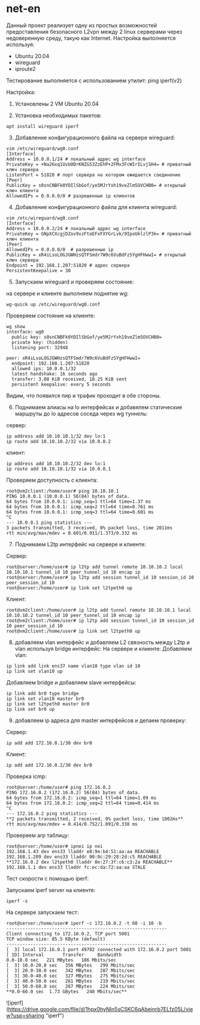 # net-en
Данный проект реализует одну из простых возможностей предоставления безопасного L2vpn между 2 linux серверами через недоверенную среду, такую как Internet. 
Настройка выполняется используя:
- Ubuntu 20.04
- wireguard
- iproute2

Тестирование выполняется с использованием утилит:
ping
iperf(v2)

Настройка:
1. Установлены 2 VM Ubuntu 20.04

2. Установка необходимых пакетов:

`apt install wireguard iperf `
    
3. Добавление конфигурационного файла на сервере wireguard:
```
vim /etc/wireguard/wg0.conf
[Interface] 
Address = 10.0.0.1/24 # локальный адрес wg interface
PrivateKey = +Na26xq1Uvb0DrKNZG53ZzEhP+2FMx3FcWIrILvjSH4= # приватный ключ сервера 
ListenPort = 51820 # порт сервера на котором ожидается соединение
[Peer]
PublicKey = s0snCNBFk0YDIlSbGof/ye5MJrYxh19veZlm5OVCHB0= # открытый ключ клиента
AllowedIPs = 0.0.0.0/0 # разрешенные ip клиентов 
```


4. Добавление конфигурационного файла для клиента wireguard:
```
vim /etc/wireguard/wg0.conf
[Interface]
Address = 10.0.0.2/24 # локальный адрес wg interface
PrivateKey = GNpXCXcgjDZov9xzFtoEFxFXYGrLvk/9IpoUklzlP3k= # приватный ключ клиента
[Peer]
AllowedIPs = 0.0.0.0/0  # разрешенные ip 
PublicKey = xR4iLsoLOGJGWHzsQTFSmdr7W9c6VuBdFzSYgHFHwwI= # открытый ключ сервера
Endpoint = 192.168.1.207:51820 # адрес сервера
PersistentKeepalive = 30
```

5. Запускаем wireguard и проверяем состояние:

на сервере и клиенте выполняем поднятие wg:

```
wg-quick up /etc/wireguard/wg0.conf
```
     
Проверяем состояние на клиенте:

```
wg show
interface: wg0
  public key: s0snCNBFk0YDIlSbGof/ye5MJrYxh19veZlm5OVCHB0=
  private key: (hidden)
  listening port: 32948

peer: xR4iLsoLOGJGWHzsQTFSmdr7W9c6VuBdFzSYgHFHwwI=
  endpoint: 192.168.1.207:51820
  allowed ips: 10.0.0.1/32
  latest handshake: 16 seconds ago
  transfer: 3.08 KiB received, 18.25 KiB sent
  persistent keepalive: every 5 seconds
```
   
Видим, что появился пир и трафик проходит в обе стороны.
   
6. Поднимаем алиасы на lo интерфейсах и добавялем статические маршруты до lo адресов соседа через wg туннель:

сервер:

```
ip address add 10.10.10.1/32 dev lo:1
ip route add 10.10.10.2/32 via 10.0.0.2
```
клиент:

```
ip address add 10.10.10.2/32 dev lo:1
ip route add 10.10.10.1/32 via 10.0.0.1
```
      
Проверяем доступность с клиента:

```
root@vm2client:/home/user# ping 10.10.10.1
PING 10.0.0.1 (10.0.0.1) 56(84) bytes of data.
64 bytes from 10.0.0.1: icmp_seq=1 ttl=64 time=1.37 ms
64 bytes from 10.0.0.1: icmp_seq=2 ttl=64 time=0.761 ms
64 bytes from 10.0.0.1: icmp_seq=3 ttl=64 time=0.601 ms
^C
--- 10.0.0.1 ping statistics ---
3 packets transmitted, 3 received, 0% packet loss, time 2011ms
rtt min/avg/max/mdev = 0.601/0.911/1.373/0.332 ms
```
        
 7. Поднимаем L2tp интерфейс на сервере и клиенте:

Сервер:

```
root@server:/home/user# ip l2tp add tunnel remote 10.10.10.2 local 10.10.10.1 tunnel_id 10 peer_tunnel_id 10 encap ip
root@server:/home/user# ip l2tp add session tunnel_id 10 session_id 10 peer_session_id 10
root@server:/home/user# ip link set l2tpeth0 up
```
      
Клиент:

```
root@vm2client:/home/user# ip l2tp add tunnel remote 10.10.10.1 local 10.10.10.2 tunnel_id 10 peer_tunnel_id 10 encap ip
root@vm2client:/home/user# ip l2tp add session tunnel_id 10 session_id 10 peer_session_id 10
root@vm2client:/home/user# ip link set l2tpeth0 up
```
      
8. добавляем vlan интерфейс и добавляем L2 связность между L2tp и vlan используя bridge интерфейс:
На сервере и клиенте:
Добавляем vlan:

```
ip link add link ens37 name vlan10 type vlan id 10
ip link set vlan10 up
```
Добавляем bridge и добавляем slave интерфейсы:

```
ip link add br0 type bridge
ip link set vlan10 master br0
ip link set l2tpeth0 master br0
ip link set br0 up
```

9. добавляем ip адреса для master интерфейсов и делаем проверку:

Сервер:

```
ip add add 172.16.0.1/30 dev br0
```
Клиент:

```
ip add add 172.16.0.2/30 dev br0
```
    
Проверка icmp:

```
root@server:/home/user# ping 172.16.0.2
PING 172.16.0.2 (172.16.0.2) 56(84) bytes of data.
64 bytes from 172.16.0.2: icmp_seq=1 ttl=64 time=1.09 ms
64 bytes from 172.16.0.2: icmp_seq=2 ttl=64 time=0.414 ms
^C
--- 172.16.0.2 ping statistics ---
**2 packets transmitted, 2 received, 0% packet loss, time 1002ms**
rtt min/avg/max/mdev = 0.414/0.752/1.091/0.338 ms
```
      
Проверяем arp таблицу:

```
root@server:/home/user# ipnei ip nei
192.168.1.43 dev ens33 lladdr e8:9e:b4:51:aa:aa REACHABLE
192.168.1.209 dev ens33 lladdr 00:0c:29:28:2d:c5 REACHABLE
**172.16.0.2 dev l2tpeth0 lladdr 0e:27:3f:c6:c3:2a REACHABLE**
192.168.1.1 dev ens33 lladdr fc:ec:da:72:aa:aa STALE
```

Тест скорости с помощью iperf:

Запускаем iperf server на клиенте:

```
iperf -s
```
На сервере запускаем тест:

```
root@server:/home/user# iperf -c 172.16.0.2 -t 60 -i 10 -b
------------------------------------------------------------
Client connecting to 172.16.0.2, TCP port 5001
TCP window size: 85.5 KByte (default)
------------------------------------------------------------
[  3] local 172.16.0.1 port 49702 connected with 172.16.0.2 port 5001
[ ID] Interval       Transfer     Bandwidth
0.0-10.0 sec   221 MBytes   186 Mbits/sec
[  3] 10.0-20.0 sec   356 MBytes   299 Mbits/sec
[  3] 20.0-30.0 sec   342 MBytes   287 Mbits/sec
[  3] 30.0-40.0 sec   327 MBytes   275 Mbits/sec
[  3] 40.0-50.0 sec   261 MBytes   219 Mbits/sec
[  3] 50.0-60.0 sec   267 MBytes   224 Mbits/sec
**0.0-60.0 sec  1.73 GBytes   248 Mbits/sec**
```

![iperf] (https://drive.google.com/file/d/1hpx0hyNIn5sC5KC6qAbeinrb7ELfz05L/view?usp=sharing "iperf")


        
